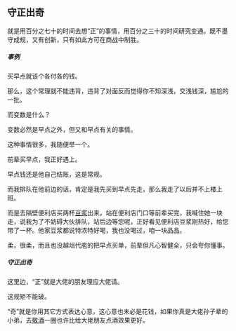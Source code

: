 ## 守正出奇

就是用百分之七十的时间去想“正”的事情，用百分之三十的时间研究变通。既不墨守成规，又有创新，只有如此方可在商战中制胜。

##### 事例

买早点就该个各付各的钱。

那么，这个常理就不能违背，违背了对面反而觉得你不知深浅，交浅钱深，尴尬的一批。

而变数是什么？

变数必然是早点之外，但又和早点有关的事情。

这种事情很多，我随便举一个。

前辈买早点，我正好遇上。

早点钱还是他自己结账，这是常规。

而我排队在他前边的话，肯定是我先买到早点先走，那么我走了以后并不上楼上班。

而是去隔壁便利店买两杯[豆浆](https://www.zhihu.com/search?q=豆浆&search_source=Entity&hybrid_search_source=Entity&hybrid_search_extra={"sourceType"%3A"answer"%2C"sourceId"%3A2485527857})出来，站在便利店门口等前辈买完，我喊住她一块走，说我为了不妨碍大伙排队，站后边等您呢，正好看见便利店豆浆刚热好，给您带了一杯。他家豆浆都说特浓特好喝，我也没喝过，咱一块品品。

柔，很柔，而且也没越俎代庖的把早点买单，前辈但凡心智健全，只会夸你懂事。

##### 守正出奇

这里边，“正”就是大佬的朋友理应大佬请。

这规矩不能破。

“奇”就是你用其它方式表达心意，这心意也未必是花钱，如果你真是大佬孙子辈的小弟，去[敬酒](https://www.zhihu.com/search?q=敬酒&search_source=Entity&hybrid_search_source=Entity&hybrid_search_extra={"sourceType"%3A"answer"%2C"sourceId"%3A2485527857})一圈也许比给大佬朋友点酒效果更好。